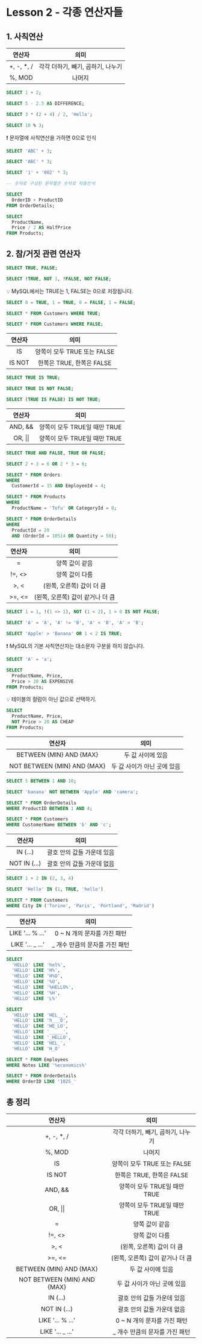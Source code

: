 # Lesson 2 - 각종 연산자들

## 1. 사칙연산

|   연산자    |               의미                |
| :---------: | :-------------------------------: |
| +, -, \*, / | 각각 더하기, 빼기, 곱하기, 나누기 |
|   %, MOD    |              나머지               |

```sql
SELECT 1 + 2;
```

```sql
SELECT 5 - 2.5 AS DIFFERENCE;
```

```sql
SELECT 3 * (2 + 4) / 2, 'Hello';
```

```sql
SELECT 10 % 3;
```

❗ 문자열에 사칙연산을 가하면 0으로 인식

```sql
SELECT 'ABC' + 3;
```

```sql
SELECT 'ABC' * 3;
```

```sql
SELECT '1' + '002' * 3;

-- 숫자로 구성된 문자열은 숫자로 자동인식
```

```sql
SELECT
  OrderID + ProductID
FROM OrderDetails;
```

```sql
SELECT
  ProductName,
  Price / 2 AS HalfPrice
FROM Products;
```

## 2. 참/거짓 관련 연산자

```sql
SELECT TRUE, FALSE;
```

```sql
SELECT !TRUE, NOT 1, !FALSE, NOT FALSE;
```

💡 MySQL에서는 TRUE는 1, FALSE는 0으로 저장됩니다.

```sql
SELECT 0 = TRUE, 1 = TRUE, 0 = FALSE, 1 = FALSE;
```

```sql
SELECT * FROM Customers WHERE TRUE;
```

```sql
SELECT * FROM Customers WHERE FALSE;
```

| 연산자 |            의미             |
| :----: | :-------------------------: |
|   IS   | 양쪽이 모두 TRUE 또는 FALSE |
| IS NOT |  한쪽은 TRUE, 한쪽은 FALSE  |

```sql
SELECT TRUE IS TRUE;
```

```sql
SELECT TRUE IS NOT FALSE;
```

```sql
SELECT (TRUE IS FALSE) IS NOT TRUE;
```

|  연산자  |             의미             |
| :------: | :--------------------------: |
| AND, &&  | 양쪽이 모두 TRUE일 때만 TRUE |
| OR, \|\| | 양쪽이 모두 TRUE일 때만 TRUE |

```sql
SELECT TRUE AND FALSE, TRUE OR FALSE;
```

```sql
SELECT 2 + 3 = 6 OR 2 * 3 = 6;
```

```sql
SELECT * FROM Orders
WHERE
  CustomerId = 15 AND EmployeeId = 4;
```

```sql
SELECT * FROM Products
WHERE
  ProductName = 'Tofu' OR CategoryId = 8;
```

```sql
SELECT * FROM OrderDetails
WHERE
  ProductId = 20
  AND (OrderId = 10514 OR Quantity = 50);
```

| 연산자 |               의미               |
| :----: | :------------------------------: |
|   =    |          양쪽 값이 같음          |
| !=, <> |          양쪽 값이 다름          |
|  >, <  |    (왼쪽, 오른쪽) 값이 더 큼     |
| >=, <= | (왼쪽, 오른쪽) 값이 같거나 더 큼 |

```sql
SELECT 1 = 1, !(1 <> 1), NOT (1 < 2), 1 > 0 IS NOT FALSE;
```

```sql
SELECT 'A' = 'A', 'A' != 'B', 'A' < 'B', 'A' > 'B';
```

```sql
SELECT 'Apple' > 'Banana' OR 1 < 2 IS TRUE;
```

❗ MySQL의 기본 사칙연산자는 대소문자 구분을 하지 않습니다.

```sql
SELECT 'A' = 'a';
```

```sql
SELECT
  ProductName, Price,
  Price > 20 AS EXPENSIVE
FROM Products;
```

💡 테이블의 컬럼이 아닌 값으로 선택하기.

```sql
SELECT
  ProductName, Price,
  NOT Price > 20 AS CHEAP
FROM Products;
```

|           연산자            |            의미             |
| :-------------------------: | :-------------------------: |
|   BETWEEN {MIN} AND {MAX}   |      두 값 사이에 있음      |
| NOT BETWEEN {MIN} AND {MAX} | 두 값 사이가 아닌 곳에 있음 |

```sql
SELECT 5 BETWEEN 1 AND 10;
```

```sql
SELECT 'banana' NOT BETWEEN 'Apple' AND 'camera';
```

```sql
SELECT * FROM OrderDetails
WHERE ProductID BETWEEN 1 AND 4;
```

```sql
SELECT * FROM Customers
WHERE CustomerName BETWEEN 'b' AND 'c';
```

|    연산자    |            의미            |
| :----------: | :------------------------: |
|   IN (...)   | 괄호 안의 값들 가운데 있음 |
| NOT IN (...) | 괄호 안의 값들 가운데 없음 |

```sql
SELECT 1 + 2 IN (2, 3, 4)
```

```sql
SELECT 'Hello' IN (1, TRUE, 'hello')
```

```sql
SELECT * FROM Customers
WHERE City IN ('Torino', 'Paris', 'Portland', 'Madrid')
```

|      연산자       |              의미               |
| :---------------: | :-----------------------------: |
| LIKE '... % ...'  |   0 ~ N 개의 문자를 가진 패턴   |
| LIKE '... \_ ...' | \_ 개수 만큼의 문자를 가진 패턴 |

```sql
SELECT
  'HELLO' LIKE 'hel%',
  'HELLO' LIKE 'H%',
  'HELLO' LIKE 'H%O',
  'HELLO' LIKE '%O',
  'HELLO' LIKE '%HELLO%',
  'HELLO' LIKE '%H',
  'HELLO' LIKE 'L%'
```

```sql
SELECT
  'HELLO' LIKE 'HEL__',
  'HELLO' LIKE 'h___O',
  'HELLO' LIKE 'HE_LO',
  'HELLO' LIKE '_____',
  'HELLO' LIKE '_HELLO',
  'HELLO' LIKE 'HEL_',
  'HELLO' LIKE 'H_O'
```

```sql
SELECT * FROM Employees
WHERE Notes LIKE '%economics%'
```

```sql
SELECT * FROM OrderDetails
WHERE OrderID LIKE '1025_'
```

## 총 정리

|           연산자            |               의미                |
| :-------------------------: | :-------------------------------: |
|         +, -, \*, /         | 각각 더하기, 빼기, 곱하기, 나누기 |
|           %, MOD            |              나머지               |
|             IS              |    양쪽이 모두 TRUE 또는 FALSE    |
|           IS NOT            |     한쪽은 TRUE, 한쪽은 FALSE     |
|           AND, &&           |   양쪽이 모두 TRUE일 때만 TRUE    |
|          OR, \|\|           |   양쪽이 모두 TRUE일 때만 TRUE    |
|              =              |          양쪽 값이 같음           |
|           !=, <>            |          양쪽 값이 다름           |
|            >, <             |     (왼쪽, 오른쪽) 값이 더 큼     |
|           >=, <=            | (왼쪽, 오른쪽) 값이 같거나 더 큼  |
|   BETWEEN {MIN} AND {MAX}   |         두 값 사이에 있음         |
| NOT BETWEEN {MIN} AND {MAX} |    두 값 사이가 아닌 곳에 있음    |
|          IN (...)           |    괄호 안의 값들 가운데 있음     |
|        NOT IN (...)         |    괄호 안의 값들 가운데 없음     |
|      LIKE '... % ...'       |    0 ~ N 개의 문자를 가진 패턴    |
|      LIKE '... \_ ...'      |  \_ 개수 만큼의 문자를 가진 패턴  |
